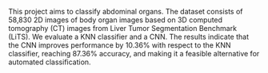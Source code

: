This project aims to classify abdominal organs. The dataset consists of 58,830 2D images of body organ images based on 3D computed tomography (CT) images from Liver Tumor Segmentation Benchmark (LiTS). We evaluate a KNN classifier and a CNN. The results indicate that the CNN improves performance by 10.36% with respect to the KNN classifier, reaching 87.36% accuracy, and making it a feasible alternative for automated classification. 
